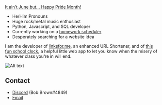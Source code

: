 <a href="https://sogiai.com" target="_blank">It ain't June but... Happy Pride Month!</a>

- He/Him Pronouns
- Huge rock/metal music enthusiast
- Python, Javascript, and SQL developer
- Currently working on a [homework scheduler](https://hw.whenislun.ch)
- Desperately searching for a website idea

I am the developer of <a href="https://linksfor.me" target="_blank">linksfor.me</a>, an enhanced URL Shortener, and of <a href="https://whenislun.ch" target="_blank">this fun school clock</a>, a helpful little web app to let you know when the misery of whatever class you're in will end.

![Alt text](https://spotify-recently-played-readme.vercel.app/api?user=eszcqv55x8d9h5w80xa2ricls)

## Contact

- [Discord](https://discordapp.com/users/893939197537288265) (Bob Brown#4849)
- [Email](mailto:bob.brown.the.dev@gmail.com)
